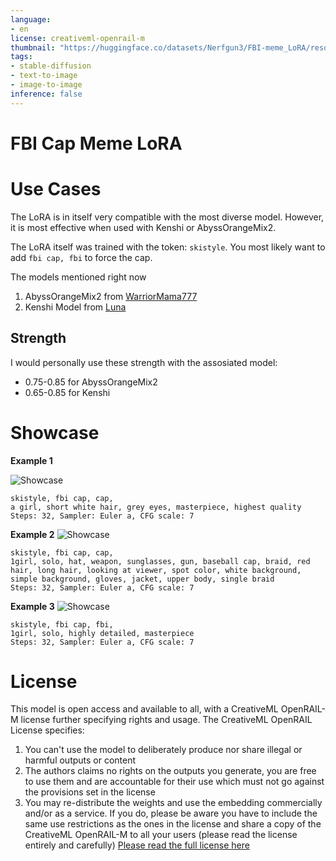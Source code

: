 ```yaml
---
language:
- en
license: creativeml-openrail-m
thumbnail: "https://huggingface.co/datasets/Nerfgun3/FBI-meme_LoRA/resolve/main/preview/Preview%20(4).png"
tags:
- stable-diffusion
- text-to-image
- image-to-image
inference: false
---
```


# FBI Cap Meme LoRA

# Use Cases

The LoRA is in itself very compatible with the most diverse model. However, it is most effective when used with Kenshi or AbyssOrangeMix2.

The LoRA itself was trained with the token: ```skistyle```.
You most likely want to add ```fbi cap, fbi``` to force the cap.

The models mentioned right now
1. AbyssOrangeMix2 from [WarriorMama777](https://huggingface.co/WarriorMama777/OrangeMixs)
2. Kenshi Model from [Luna](https://huggingface.co/SweetLuna/Kenshi)

## Strength

I would personally use these strength with the assosiated model:

- 0.75-0.85 for AbyssOrangeMix2
- 0.65-0.85 for Kenshi

# Showcase

**Example 1**

<img alt="Showcase" src="https://huggingface.co/datasets/Nerfgun3/FBI-meme_LoRA/resolve/main/preview/Preview%20(1).png"/>

```
skistyle, fbi cap, cap,
a girl, short white hair, grey eyes, masterpiece, highest quality
Steps: 32, Sampler: Euler a, CFG scale: 7
```

**Example 2**
<img alt="Showcase" src="https://huggingface.co/datasets/Nerfgun3/FBI-meme_LoRA/resolve/main/preview/Preview%20(2).png"/>

```
skistyle, fbi cap, cap,
1girl, solo, hat, weapon, sunglasses, gun, baseball cap, braid, red hair, long hair, looking at viewer, spot color, white background, simple background, gloves, jacket, upper body, single braid
Steps: 32, Sampler: Euler a, CFG scale: 7
```

**Example 3**
<img alt="Showcase" src="https://huggingface.co/datasets/Nerfgun3/FBI-meme_LoRA/resolve/main/preview/Preview%20(3).png"/>

```
skistyle, fbi cap, fbi,
1girl, solo, highly detailed, masterpiece
Steps: 32, Sampler: Euler a, CFG scale: 7
```

# License

This model is open access and available to all, with a CreativeML OpenRAIL-M license further specifying rights and usage.
The CreativeML OpenRAIL License specifies: 

1. You can't use the model to deliberately produce nor share illegal or harmful outputs or content 
2. The authors claims no rights on the outputs you generate, you are free to use them and are accountable for their use which must not go against the provisions set in the license
3. You may re-distribute the weights and use the embedding commercially and/or as a service. If you do, please be aware you have to include the same use restrictions as the ones in the license and share a copy of the CreativeML OpenRAIL-M to all your users (please read the license entirely and carefully)
[Please read the full license here](https://huggingface.co/spaces/CompVis/stable-diffusion-license)